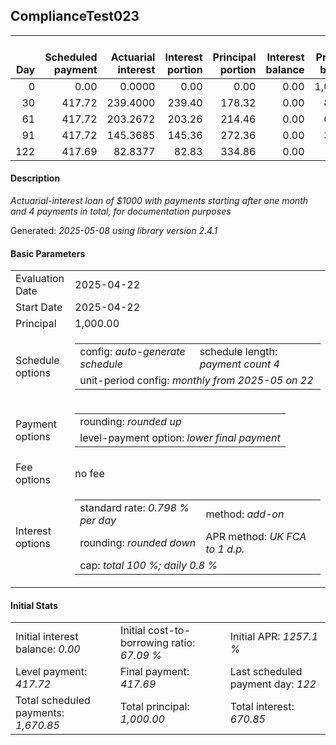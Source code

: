 <h2>ComplianceTest023</h2>
<table>
    <thead style="vertical-align: bottom;">
        <th style="text-align: right;">Day</th>
        <th style="text-align: right;">Scheduled payment</th>
        <th style="text-align: right;">Actuarial interest</th>
        <th style="text-align: right;">Interest portion</th>
        <th style="text-align: right;">Principal portion</th>
        <th style="text-align: right;">Interest balance</th>
        <th style="text-align: right;">Principal balance</th>
        <th style="text-align: right;">Total actuarial interest</th>
        <th style="text-align: right;">Total interest</th>
        <th style="text-align: right;">Total principal</th>
    </thead>
    <tr style="text-align: right;">
        <td class="ci00">0</td>
        <td class="ci01" style="white-space: nowrap;">0.00</td>
        <td class="ci02">0.0000</td>
        <td class="ci03">0.00</td>
        <td class="ci04">0.00</td>
        <td class="ci05">0.00</td>
        <td class="ci06">1,000.00</td>
        <td class="ci07">0.0000</td>
        <td class="ci08">0.00</td>
        <td class="ci09">0.00</td>
    </tr>
    <tr style="text-align: right;">
        <td class="ci00">30</td>
        <td class="ci01" style="white-space: nowrap;">417.72</td>
        <td class="ci02">239.4000</td>
        <td class="ci03">239.40</td>
        <td class="ci04">178.32</td>
        <td class="ci05">0.00</td>
        <td class="ci06">821.68</td>
        <td class="ci07">239.4000</td>
        <td class="ci08">239.40</td>
        <td class="ci09">178.32</td>
    </tr>
    <tr style="text-align: right;">
        <td class="ci00">61</td>
        <td class="ci01" style="white-space: nowrap;">417.72</td>
        <td class="ci02">203.2672</td>
        <td class="ci03">203.26</td>
        <td class="ci04">214.46</td>
        <td class="ci05">0.00</td>
        <td class="ci06">607.22</td>
        <td class="ci07">442.6672</td>
        <td class="ci08">442.66</td>
        <td class="ci09">392.78</td>
    </tr>
    <tr style="text-align: right;">
        <td class="ci00">91</td>
        <td class="ci01" style="white-space: nowrap;">417.72</td>
        <td class="ci02">145.3685</td>
        <td class="ci03">145.36</td>
        <td class="ci04">272.36</td>
        <td class="ci05">0.00</td>
        <td class="ci06">334.86</td>
        <td class="ci07">588.0357</td>
        <td class="ci08">588.02</td>
        <td class="ci09">665.14</td>
    </tr>
    <tr style="text-align: right;">
        <td class="ci00">122</td>
        <td class="ci01" style="white-space: nowrap;">417.69</td>
        <td class="ci02">82.8377</td>
        <td class="ci03">82.83</td>
        <td class="ci04">334.86</td>
        <td class="ci05">0.00</td>
        <td class="ci06">0.00</td>
        <td class="ci07">670.8733</td>
        <td class="ci08">670.85</td>
        <td class="ci09">1,000.00</td>
    </tr>
</table>
<h4>Description</h4>
<p><i>Actuarial-interest loan of $1000 with payments starting after one month and 4 payments in total, for documentation purposes</i></p>
<p>Generated: <i>2025-05-08 using library version 2.4.1</i></p>
<h4>Basic Parameters</h4>
<table>
    <tr>
        <td>Evaluation Date</td>
        <td>2025-04-22</td>
    </tr>
    <tr>
        <td>Start Date</td>
        <td>2025-04-22</td>
    </tr>
    <tr>
        <td>Principal</td>
        <td>1,000.00</td>
    </tr>
    <tr>
        <td>Schedule options</td>
        <td>
            <table>
                <tr>
                    <td>config: <i>auto-generate schedule</i></td>
                    <td>schedule length: <i><i>payment count</i> 4</i></td>
                </tr>
                <tr>
                    <td colspan="2" style="white-space: nowrap;">unit-period config: <i>monthly from 2025-05 on 22</i></td>
                </tr>
            </table>
        </td>
    </tr>
    <tr>
        <td>Payment options</td>
        <td>
            <table>
                <tr>
                    <td>rounding: <i>rounded up</i></td>
                </tr>
                <tr>
                    <td>level-payment option: <i>lower&nbsp;final&nbsp;payment</i></td>
                </tr>
            </table>
        </td>
    </tr>
    <tr>
        <td>Fee options</td>
        <td>no fee
        </td>
    </tr>
    <tr>
        <td>Interest options</td>
        <td>
            <table>
                <tr>
                    <td>standard rate: <i>0.798 % per day</i></td>
                    <td>method: <i>add-on</i></td>
                </tr>
                <tr>
                    <td>rounding: <i>rounded down</i></td>
                    <td>APR method: <i>UK FCA to 1 d.p.</i></td>
                </tr>
                <tr>
                    <td colspan="2">cap: <i>total 100 %; daily 0.8 %</td>
                </tr>
            </table>
        </td>
    </tr>
</table>
<h4>Initial Stats</h4>
<table>
    <tr>
        <td>Initial interest balance: <i>0.00</i></td>
        <td>Initial cost-to-borrowing ratio: <i>67.09 %</i></td>
        <td>Initial APR: <i>1257.1 %</i></td>
    </tr>
    <tr>
        <td>Level payment: <i>417.72</i></td>
        <td>Final payment: <i>417.69</i></td>
        <td>Last scheduled payment day: <i>122</i></td>
    </tr>
    <tr>
        <td>Total scheduled payments: <i>1,670.85</i></td>
        <td>Total principal: <i>1,000.00</i></td>
        <td>Total interest: <i>670.85</i></td>
    </tr>
</table>